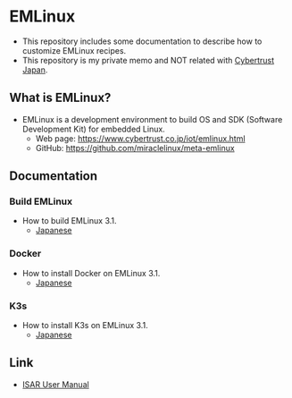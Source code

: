 # EMLinux
- This repository includes some documentation to describe how to customize EMLinux recipes.
- This repository is my private memo and NOT related with [Cybertrust Japan](https://www.cybertrust.co.jp/). 

## What is EMLinux?
- EMLinux is a development environment to build OS and SDK (Software Development Kit) for embedded Linux.
  - Web page: https://www.cybertrust.co.jp/iot/emlinux.html
  - GitHub: https://github.com/miraclelinux/meta-emlinux

## Documentation
### Build EMLinux
- How to build EMLinux 3.1.
  - [Japanese](doc/jp/Build-EMLinux31_jp.md)

### Docker
- How to install Docker on EMLinux 3.1.
  - [Japanese](doc/jp/Install-Docker-on-EMLinux31_jp.md)

### K3s
- How to install K3s on EMLinux 3.1.
  - [Japanese](doc/jp/Install-K3s-on-EMLinux31_jp.md)
<!--
### Podman
- How to install Podman on EMLinux 3.1.
  - [Japanese](doc/jp/Install-Podman_jp.md)
-->

## Link
- [ISAR User Manual](https://github.com/ilbers/isar/blob/master/doc/user_manual.md)